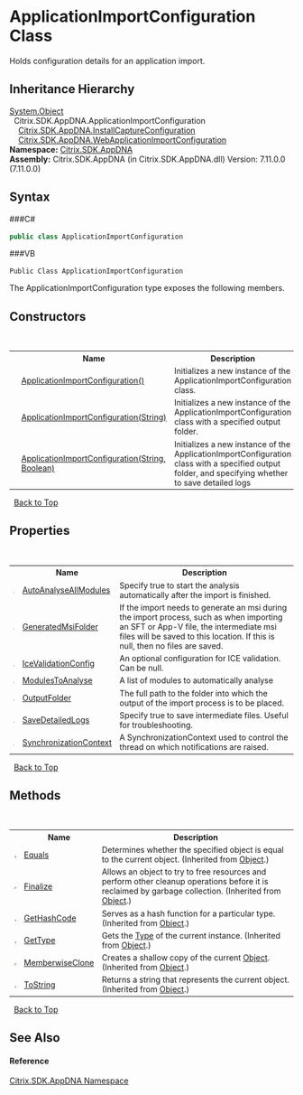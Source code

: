 # ApplicationImportConfiguration Class
 

Holds configuration details for an application import.


## Inheritance Hierarchy
<a href="http://msdn2.microsoft.com/en-us/library/e5kfa45b" target="_blank">System.Object</a><br />&nbsp;&nbsp;Citrix.SDK.AppDNA.ApplicationImportConfiguration<br />&nbsp;&nbsp;&nbsp;&nbsp;<a href="T_Citrix_SDK_AppDNA_InstallCaptureConfiguration">Citrix.SDK.AppDNA.InstallCaptureConfiguration</a><br />&nbsp;&nbsp;&nbsp;&nbsp;<a href="T_Citrix_SDK_AppDNA_WebApplicationImportConfiguration">Citrix.SDK.AppDNA.WebApplicationImportConfiguration</a><br />
**Namespace:**&nbsp;<a href="N_Citrix_SDK_AppDNA">Citrix.SDK.AppDNA</a><br />**Assembly:**&nbsp;Citrix.SDK.AppDNA (in Citrix.SDK.AppDNA.dll) Version: 7.11.0.0 (7.11.0.0)

## Syntax

###C#
```csharp
public class ApplicationImportConfiguration
```

###VB
```vbnet
Public Class ApplicationImportConfiguration
```

The ApplicationImportConfiguration type exposes the following members.


## Constructors
&nbsp;<table><tr><th></th><th>Name</th><th>Description</th></tr><tr><td>![Public method](media/pubmethod.gif "Public method")</td><td><a href="M_Citrix_SDK_AppDNA_ApplicationImportConfiguration__ctor">ApplicationImportConfiguration()</a></td><td>
Initializes a new instance of the ApplicationImportConfiguration class.</td></tr><tr><td>![Public method](media/pubmethod.gif "Public method")</td><td><a href="M_Citrix_SDK_AppDNA_ApplicationImportConfiguration__ctor_1">ApplicationImportConfiguration(String)</a></td><td>
Initializes a new instance of the ApplicationImportConfiguration class with a specified output folder.</td></tr><tr><td>![Public method](media/pubmethod.gif "Public method")</td><td><a href="M_Citrix_SDK_AppDNA_ApplicationImportConfiguration__ctor_2">ApplicationImportConfiguration(String, Boolean)</a></td><td>
Initializes a new instance of the ApplicationImportConfiguration class with a specified output folder, and specifying whether to save detailed logs</td></tr></table>&nbsp;
<a href="#applicationimportconfiguration-class">Back to Top</a>

## Properties
&nbsp;<table><tr><th></th><th>Name</th><th>Description</th></tr><tr><td>![Public property](media/pubproperty.gif "Public property")</td><td><a href="P_Citrix_SDK_AppDNA_ApplicationImportConfiguration_AutoAnalyseAllModules">AutoAnalyseAllModules</a></td><td>
Specify true to start the analysis automatically after the import is finished.</td></tr><tr><td>![Public property](media/pubproperty.gif "Public property")</td><td><a href="P_Citrix_SDK_AppDNA_ApplicationImportConfiguration_GeneratedMsiFolder">GeneratedMsiFolder</a></td><td>
If the import needs to generate an msi during the import process, such as when importing an SFT or App-V file, the intermediate msi files will be saved to this location. If this is null, then no files are saved.</td></tr><tr><td>![Public property](media/pubproperty.gif "Public property")</td><td><a href="P_Citrix_SDK_AppDNA_ApplicationImportConfiguration_IceValidationConfig">IceValidationConfig</a></td><td>
An optional configuration for ICE validation. Can be null.</td></tr><tr><td>![Public property](media/pubproperty.gif "Public property")</td><td><a href="P_Citrix_SDK_AppDNA_ApplicationImportConfiguration_ModulesToAnalyse">ModulesToAnalyse</a></td><td>
A list of modules to automatically analyse</td></tr><tr><td>![Public property](media/pubproperty.gif "Public property")</td><td><a href="P_Citrix_SDK_AppDNA_ApplicationImportConfiguration_OutputFolder">OutputFolder</a></td><td>
The full path to the folder into which the output of the import process is to be placed.</td></tr><tr><td>![Public property](media/pubproperty.gif "Public property")</td><td><a href="P_Citrix_SDK_AppDNA_ApplicationImportConfiguration_SaveDetailedLogs">SaveDetailedLogs</a></td><td>
Specify true to save intermediate files. Useful for troubleshooting.</td></tr><tr><td>![Public property](media/pubproperty.gif "Public property")</td><td><a href="P_Citrix_SDK_AppDNA_ApplicationImportConfiguration_SynchronizationContext">SynchronizationContext</a></td><td>
A SynchronizationContext used to control the thread on which notifications are raised.</td></tr></table>&nbsp;
<a href="#applicationimportconfiguration-class">Back to Top</a>

## Methods
&nbsp;<table><tr><th></th><th>Name</th><th>Description</th></tr><tr><td>![Public method](media/pubmethod.gif "Public method")</td><td><a href="http://msdn2.microsoft.com/en-us/library/bsc2ak47" target="_blank">Equals</a></td><td>
Determines whether the specified object is equal to the current object.
 (Inherited from <a href="http://msdn2.microsoft.com/en-us/library/e5kfa45b" target="_blank">Object</a>.)</td></tr><tr><td>![Protected method](media/protmethod.gif "Protected method")</td><td><a href="http://msdn2.microsoft.com/en-us/library/4k87zsw7" target="_blank">Finalize</a></td><td>
Allows an object to try to free resources and perform other cleanup operations before it is reclaimed by garbage collection.
 (Inherited from <a href="http://msdn2.microsoft.com/en-us/library/e5kfa45b" target="_blank">Object</a>.)</td></tr><tr><td>![Public method](media/pubmethod.gif "Public method")</td><td><a href="http://msdn2.microsoft.com/en-us/library/zdee4b3y" target="_blank">GetHashCode</a></td><td>
Serves as a hash function for a particular type.
 (Inherited from <a href="http://msdn2.microsoft.com/en-us/library/e5kfa45b" target="_blank">Object</a>.)</td></tr><tr><td>![Public method](media/pubmethod.gif "Public method")</td><td><a href="http://msdn2.microsoft.com/en-us/library/dfwy45w9" target="_blank">GetType</a></td><td>
Gets the <a href="http://msdn2.microsoft.com/en-us/library/42892f65" target="_blank">Type</a> of the current instance.
 (Inherited from <a href="http://msdn2.microsoft.com/en-us/library/e5kfa45b" target="_blank">Object</a>.)</td></tr><tr><td>![Protected method](media/protmethod.gif "Protected method")</td><td><a href="http://msdn2.microsoft.com/en-us/library/57ctke0a" target="_blank">MemberwiseClone</a></td><td>
Creates a shallow copy of the current <a href="http://msdn2.microsoft.com/en-us/library/e5kfa45b" target="_blank">Object</a>.
 (Inherited from <a href="http://msdn2.microsoft.com/en-us/library/e5kfa45b" target="_blank">Object</a>.)</td></tr><tr><td>![Public method](media/pubmethod.gif "Public method")</td><td><a href="http://msdn2.microsoft.com/en-us/library/7bxwbwt2" target="_blank">ToString</a></td><td>
Returns a string that represents the current object.
 (Inherited from <a href="http://msdn2.microsoft.com/en-us/library/e5kfa45b" target="_blank">Object</a>.)</td></tr></table>&nbsp;
<a href="#applicationimportconfiguration-class">Back to Top</a>

## See Also


#### Reference
<a href="N_Citrix_SDK_AppDNA">Citrix.SDK.AppDNA Namespace</a><br />